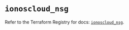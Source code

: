 # `ionoscloud_nsg`

Refer to the Terraform Registry for docs: [`ionoscloud_nsg`](https://registry.terraform.io/providers/ionos-cloud/ionoscloud/6.7.17/docs/resources/nsg).
